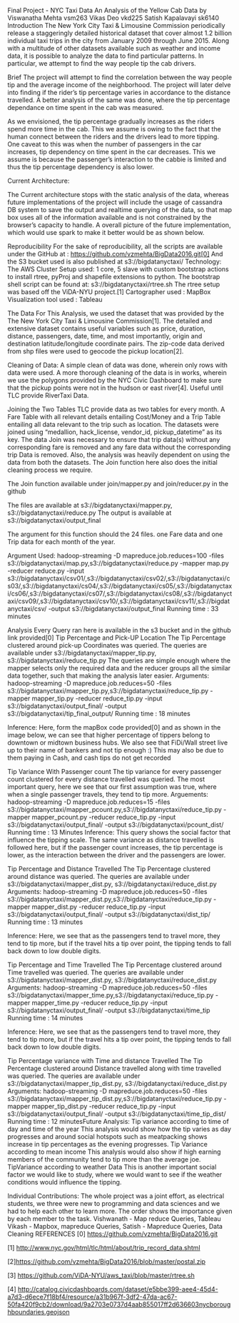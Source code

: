 
Final Project - NYC Taxi Data
An Analysis of the Yellow Cab Data
by
Viswanatha Mehta vsm263
Vikas Deo vkd225
Satish Kapalavayi sk6140
Introduction
The New York City Taxi & Limousine Commission periodically release a staggeringly detailed historical dataset that cover almost 1.2 billion individual taxi trips in the city from January 2009 through June 2015. Along with a multitude of other datasets available such as weather and income data, it is possible to analyze the data to find particular patterns. In particular, we attempt to find the way people tip the cab drivers.

Brief
The project will attempt to find the correlation between the way people tip and the average income of the neighborhood. The project will later delve into finding if the rider’s tip percentage varies in accordance to the distance travelled. A better analysis of the same was done, where the tip percentage dependance on time spent in the cab was measured. 

As we envisioned, the tip percentage gradually increases as the riders spend more time in the cab. This we assume is owing to the fact that the human connect between the riders and the drivers lead to more tipping. One caveat to this was when the number of passengers in the car increases, tip dependency on time spent in the car decreases. This we assume is because the passenger’s interaction to the cabbie is limited and thus the tip percentage dependency is also lower. 



Current Architecture:








The Current architecture stops with the static analysis of the data, whereas future implementations of the project will include the usage of cassandra DB system to save the output and realtime querying of the data, so that map box uses all of the information available and is not constrained by the browser’s capacity to handle.
A overall picture of the future implementation, which would use spark to make it better would be as shown below.




Reproducibility
For the sake of reproducibility, all the scripts are available under the GitHub at : https://github.com/vzmehta/BigData2016.git[0]
And the S3 bucket used is also published at s3://bigdatanyctaxi/
Technology:
The AWS Cluster Setup used: 1 core, 5 slave with custom bootstrap actions to install rtree, pyProj and shapefile extensions to python. The bootstrap shell script can be found at: s3://bigdatanyctaxi/rtree.sh
The rtree setup was based off the ViDA-NYU project.[1]
Cartographer used : MapBox 
Visualization tool used : Tableau

The Data
For This Analysis, we used the dataset that was provided by the The New York City Taxi & Limousine Commission[1]. The detailed and extensive dataset contains useful variables such as price, duration, distance, passengers, date, time, and most importantly, origin and destination latitude/longitude coordinate pairs. The zip-code data derived from shp files were used to geocode the pickup location[2].

Cleaning of Data: A simple clean of data was done, wherein only rows with data were used.
A more thorough cleaning of the data is in works, wherein we use the polygons provided by the NYC Civic Dashboard to make sure that the pickup points were not in the hudson or east river[4]. Useful until TLC provide RiverTaxi Data. 

Joining the Two Tables
TLC provide data as two tables for every month. A Fare Table with all relevant details entailing Cost/Money and a Trip Table entailing all data relevant to the trip such as location. The datasets were joined using “medallion, hack_license, vendor_id, pickup_datetime” as its key. The data Join was necessary to ensure that trip data(s) without any corresponding fare is removed and any fare data without the corresponding trip Data is removed. Also, the analysis was heavily dependent on using the data from both the datasets. The Join function here also does the initial cleaning process we require.

The Join function available under join/mapper.py and join/reducer.py in the github

The files are available at s3://bigdatanyctaxi/mapper.py,  s3://bigdatanyctaxi/reduce.py
The output is available at s3://bigdatanyctaxi/output_final

The argument  for this function should the 24 files. one Fare data and one Trip data for each month of the year.
 
Argument Used:
hadoop-streaming -D mapreduce.job.reduces=100 -files s3://bigdatanyctaxi/map.py,s3://bigdatanyctaxi/reduce.py -mapper map.py -reducer reduce.py -input s3://bigdatanyctaxi/csv01/,s3://bigdatanyctaxi/csv02/,s3://bigdatanyctaxi/cs03/,s3://bigdatanyctaxi/cs04/,s3://bigdatanyctaxi/cs05/,s3://bigdatanyctaxi/cs06/,s3://bigdatanyctaxi/cs07/,s3://bigdatanyctaxi/cs08/,s3://bigdatanyctaxi/csv09/,s3://bigdatanyctaxi/csv10/,s3://bigdatanyctaxi/csv11/,s3://bigdatanyctaxi/csv/ -output s3://bigdatanyctaxi/output_final
Running time : 33 minutes


Analysis
Every Query ran here is available in the s3 bucket and in the github link provided[0]
Tip Percentage and Pick-UP Location
The Tip Percentage clustered around pick-up Coordinates was queried.
The queries are available under s3://bigdatanyctaxi/mapper_tip.py, s3://bigdatanyctaxi/reduce_tip.py
The queries are simple enough where the mapper selects only the required data and the reducer groups all the similar data together, such that making the analysis later easier.
Arguments: hadoop-streaming -D mapreduce.job.reduces=50 -files s3://bigdatanyctaxi/mapper_tip.py,s3://bigdatanyctaxi/reduce_tip.py -mapper mapper_tip.py -reducer reduce_tip.py -input s3://bigdatanyctaxi/output_final/ -output s3://bigdatanyctaxi/tip_final_output/
Running time : 18 minutes


















Inference:
Here, form the mapBox code provided[0] and as shown in the image below, we can see that higher percentage of tippers belong to downtown or midtown business hubs.
We also see that FiDi/Wall street live up to their name of bankers and not tip enough :)
This may also be due to them paying in Cash, and cash tips do not get recorded 










Tip Variance With Passenger count
The tip variance for every passenger count clustered for every distance travelled was queried.
The most important query, here we see that our first assumption was true, where when a single passenger travels, they tend to tip more. 
Arguements: hadoop-streaming -D mapreduce.job.reduces=15 -files s3://bigdatanyctaxi/mapper_pcount.py,s3://bigdatanyctaxi/reduce_tip.py -mapper mapper_pcount.py -reducer reduce_tip.py -input s3://bigdatanyctaxi/output_final/ -output s3://bigdatanyctaxi/pcount_dist/
Running time : 13 Minutes
Inference:
This query shows the social factor that influence the tipping scale.
The same variance as distance travelled is followed here, but if the passenger count increases, the tip percentage is lower, as the interaction between the driver and the passengers are lower.



Tip Percentage and Distance Travelled
The Tip Percentage clustered around distance was queried.
The queries are available under s3://bigdatanyctaxi/mapper_dist.py, s3://bigdatanyctaxi/reduce_dist.py
Arguments: hadoop-streaming -D mapreduce.job.reduces=50 -files s3://bigdatanyctaxi/mapper_dist.py,s3://bigdatanyctaxi/reduce_tip.py -mapper mapper_dist.py -reducer reduce_tip.py -input s3://bigdatanyctaxi/output_final/ -output s3://bigdatanyctaxi/dist_tip/
Running time : 13 minutes

Inference:
Here, we see that as the passengers tend to travel more, they tend to tip more, but if the travel hits a tip over point, the tipping tends to fall back down to low double digits. 

Tip Percentage and Time Travelled
The Tip Percentage clustered around Time travelled was queried.
The queries are available under s3://bigdatanyctaxi/mapper_dist.py, s3://bigdatanyctaxi/reduce_dist.py
Arguments: hadoop-streaming -D mapreduce.job.reduces=50 -files s3://bigdatanyctaxi/mapper_time.py,s3://bigdatanyctaxi/reduce_tip.py -mapper mapper_time.py -reducer reduce_tip.py -input s3://bigdatanyctaxi/output_final/ -output s3://bigdatanyctaxi/time_tip
Running time : 14 minutes

Inference:
Here, we see that as the passengers tend to travel more, they tend to tip more, but if the travel hits a tip over point, the tipping tends to fall back down to low double digits. 

Tip Percentage variance with Time and distance Travelled
The Tip Percentage clustered around Distance travelled along with time travelled was queried.
The queries are available under s3://bigdatanyctaxi/mapper_tip_dist.py, s3://bigdatanyctaxi/reduce_dist.py
Arguments: hadoop-streaming -D mapreduce.job.reduces=50 -files s3://bigdatanyctaxi/mapper_tip_dist.py,s3://bigdatanyctaxi/reduce_tip.py -mapper mapper_tip_dist.py -reducer reduce_tip.py -input s3://bigdatanyctaxi/output_final/ -output s3://bigdatanyctaxi/time_tip_dist/
Running time : 12 minutesFuture Analysis:
Tip variance according to time of day and time of the year
This analysis would show how the tip varies as day progresses and around social hotspots such as meatpacking shows increase in tip percentages as the evening progresses.
Tip Variance according to mean income
This analysis would also show if high earning members of the community tend to tip more than the average joe. 
TipVariance according to weather Data
This is another important social factor we would like to study, where we would want to see if the weather conditions would influence the tipping.

Individual Contributions:
The whole project was a joint effort, as electrical students, we three were new to programming and data sciences and we had to help each other to learn more.
The order shows the importance given by each member to the task. 
Vishwanath - Map reduce Queries, Tableau
Vikash - Mapbox, mapreduce Queries, 
Satish - Mapreduce Queries, Data Cleaning 
REFERENCES
[0] https://github.com/vzmehta/BigData2016.git

[1] http://www.nyc.gov/html/tlc/html/about/trip_record_data.shtml

[2]https://github.com/vzmehta/BigData2016/blob/master/postal.zip

[3] https://github.com/ViDA-NYU/aws_taxi/blob/master/rtree.sh

[4] http://catalog.civicdashboards.com/dataset/e5bbe399-aee4-45d4-a7d3-d6ece7f18bf4/resource/a31b967f-3df2-47da-ac67-50fa420f9cb2/download/9a2703e0737d4aab855017ff2d636603nycboroughboundaries.geojson

